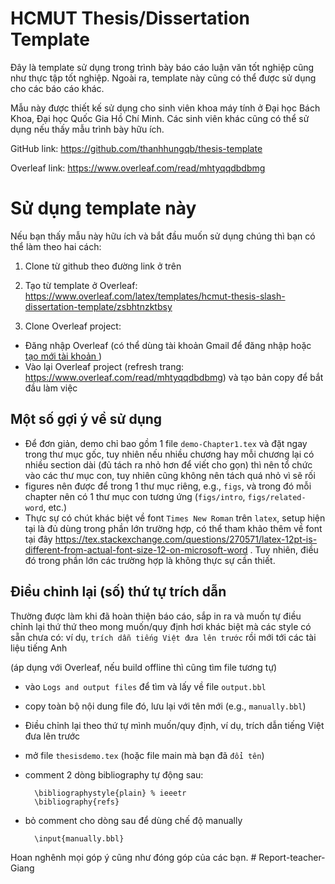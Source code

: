 # HCMUT Thesis/Dissertation Template

Đây là template sử dụng trong trình bày báo cáo luận văn tốt nghiệp cũng như thực tập tốt nghiệp. Ngoài ra, template này cũng có thể được sử dụng cho các báo cáo khác.

Mẫu này được thiết kế sử dụng cho sinh viên khoa máy tính ở Đại học Bách Khoa, Đại học Quốc Gia Hồ Chí Minh. Các sinh viên khác cũng có thể sử dụng nếu thấy mẫu trình bày hữu ích.

GitHub link: https://github.com/thanhhungqb/thesis-template

Overleaf link: https://www.overleaf.com/read/mhtyqqdbdbmg

# Sử dụng template này
Nếu bạn thấy mẫu này hữu ích và bắt đầu muốn sử dụng chúng thì bạn có thể làm theo hai cách:

1) Clone từ github theo đường link ở trên

2) Tạo từ template ở Overleaf: https://www.overleaf.com/latex/templates/hcmut-thesis-slash-dissertation-template/zsbhtnzktbsy

3) Clone Overleaf project:
- Đăng nhập Overleaf (có thể dùng tài khoản Gmail để đăng nhập hoặc [tạo mới tài khoản ](https://www.overleaf.com?r=2f24873e&rm=d&rs=b))
- Vào lại Overleaf project (refresh trang: https://www.overleaf.com/read/mhtyqqdbdbmg) và tạo bản copy để bắt đầu làm việc

## Một số gợi ý về sử dụng
- Để đơn giản, demo chỉ bao gồm 1 file `demo-Chapter1.tex` và đặt ngay trong thư mục gốc, tuy nhiên nếu nhiều chương hay mỗi chương lại có nhiều section dài (đủ tách ra nhỏ hơn để viết cho gọn) thì nên tổ chức vào các thư mục con, tuy nhiên cũng không nên tách quá nhỏ vì sẽ rối
- figures nên được để trong 1 thư mục riêng, e.g., `figs`, và trong đó mỗi chapter nên có 1 thư mục con tương ứng (`figs/intro`, `figs/related-word`, etc.)
- Thực sự có chút khác biệt về font `Times New Roman` trên `latex`, setup hiện tại là đủ dùng trong phần lớn trường hợp, có thể tham khảo thêm về font tại đây https://tex.stackexchange.com/questions/270571/latex-12pt-is-different-from-actual-font-size-12-on-microsoft-word . Tuy nhiên, điều đó trong phần lớn các trường hợp là không thực sự cần thiết.

## Điều chỉnh lại (số) thứ tự trích dẫn

Thường được làm khi đã hoàn thiện báo cáo, sắp in ra và muốn tự điều chỉnh lại thứ thứ theo mong muốn/quy định hơi khác biệt mà các style có sẵn chưa có:
 ví dụ, `trích dẫn tiếng Việt đưa lên trước` rồi mới tới các tài liệu tiếng Anh

(áp dụng với Overleaf, nếu build offline thì cũng tìm file tương tự)

- vào `Logs and output files` để tìm và lấy về file `output.bbl`
- copy toàn bộ nội dung file đó, lưu lại với tên mới (e.g., `manually.bbl`)
- Điều chỉnh lại theo thứ tự mình muốn/quy định, ví dụ, trích dẫn tiếng Việt đưa lên trước
- mở file `thesisdemo.tex` (hoặc file main mà bạn đã `đổi tên`)
- comment 2 dòng bibliography tự động sau:

    	\bibliographystyle{plain} % ieeetr
    	\bibliography{refs} 
- bỏ comment cho dòng sau để dùng chế độ manually
        
        \input{manually.bbl}


Hoan nghênh mọi góp ý cũng như đóng góp của các bạn.
#   R e p o r t - t e a c h e r - G i a n g  
 